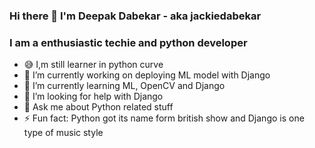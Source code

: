 ### Hi there 👋 I'm Deepak Dabekar - aka jackiedabekar

### I am a enthusiastic techie and python developer

- 😅 I,m still learner in python curve
- 🔭 I’m currently working on deploying ML model with Django
- 🌱 I’m currently learning ML, OpenCV and Django
- 🤔 I’m looking for help with Django
- 💬 Ask me about Python related stuff
- ⚡ Fun fact: Python got its name form british show and Django is one type of music style

[youtube]: https://www.youtube.com/channel/UChIBFcd06-yA8ShlA_KwFQA/
[instagram]: (https://www.instagram.com/jackiedabekar/)
[linkdin]: (https://www.linkedin.com/in/deepak-dabekar-494979189/)
